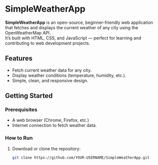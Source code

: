 # SimpleWeatherApp

**SimpleWeatherApp** is an open-source, beginner-friendly web application that fetches and displays the current weather of any city using the OpenWeatherMap API.  
It’s built with HTML, CSS, and JavaScript — perfect for learning and contributing to web development projects.

## Features
- Fetch current weather data for any city.
- Display weather conditions (temperature, humidity, etc.).
- Simple, clean, and responsive design.

## Getting Started

### Prerequisites
- A web browser (Chrome, Firefox, etc.)
- Internet connection to fetch weather data.

### How to Run
1. Download or clone the repository:
   ```bash
   git clone https://github.com/YOUR-USERNAME/SimpleWeatherApp.git
